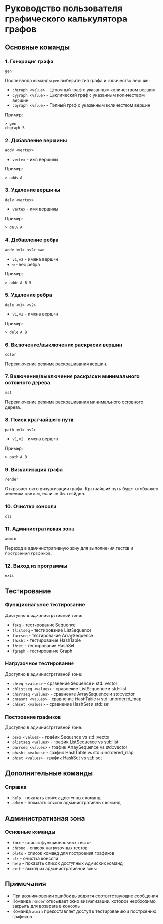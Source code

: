 # Руководство пользователя графического калькулятора графов

## Основные команды

### 1. Генерация графа
```
gen
```
После ввода команды `gen` выберите тип графа и количество вершин:
- `chgraph <value>` - Цепочный граф с указанным количеством вершин
- `cygraph <value>` - Циклический граф с указанным количеством вершин
- `cograph <value>` - Полный граф с указанным количеством вершин

Пример:
```
> gen
chgraph 5
```

### 2. Добавление вершины
```
addv <vertex>
```
- `vertex` - имя вершины

Пример:
```
> addv A
```

### 3. Удаление вершины
```
delv <vertex>
```
- `vertex` - имя вершины

Пример:
```
> delv A
```

### 4. Добавление ребра
```
adde <v1> <v2> <w>
```
- `v1`, `v2` - имена вершин
- `w` - вес ребра

Пример:
```
> adde A B 5
```

### 5. Удаление ребра
```
dele <v1> <v2>
```
- `v1`, `v2` - имена вершин

Пример:
```
> dele A B
```

### 6. Включение/выключение раскраски вершин
```
color
```
Переключение режима раскрашивания вершин.

### 7. Включение/выключение раскраски минимального остовного дерева
```
mst
```
Переключение режима раскрашивания минимального остовного дерева.

### 8. Поиск кратчайшего пути
```
path <v1> <v2>
```
- `v1`, `v2` - имена вершин

Пример:
```
> path A B
```

### 9. Визуализация графа
```
render
```
Открывает окно визуализации графа. Кратчайший путь будет отображен зеленым цветом, если он был найден.

### 10. Очистка консоли
```
cls
```

### 11. Административная зона
```
admin
```
Переход в административную зону для выполнения тестов и построения графиков.

### 12. Выход из программы
```
exit
```

## Тестирование

### Функциональное тестирование
Доступно в административной зоне:
- `fseq` - тестирование Sequence
- `flistseq` - тестирование ListSequence
- `farrseq` - тестирование ArraySequence
- `fhasht` - тестирование HashTable
- `fhset` - тестирование HashSet
- `fgraph` - тестирование Graph

### Нагрузочное тестирование
Доступно в административной зоне:
- `chseq <values>` - сравнение Sequence и std::vector
- `chlistseq <values>` - сравнение ListSequence и std::list
- `charrseq <values>` - сравнение ArraySequence и std::vector
- `chhasht <values>` - сравнение HashTable и std::unordered_map
- `chhset <values>` - сравнение HashSet и std::set

### Построение графиков
Доступно в административной зоне:
- `pseq <values>` - график Sequence vs std::vector
- `plistseq <values>` - график ListSequence vs std::list
- `parrseq <values>` - график ArraySequence vs std::vector
- `phasht <values>` - график HashTable vs std::unordered_map
- `phset <values>` - график HashSet vs std::set

## Дополнительные команды

### Справка
- `help` - показать список доступных команд
- `admin` - показать список административных команд
  
## Административная зона
### Основные команды
- `func` - список функциональных тестов
- `chrono` - список нагрузочных тестов
- `plots` - список команд для построения графиков
- `cls` - очистка консоли
- `help` - показать список доступных Адмиских команд
- `exit` - выход из административной зоны

## Примечания
- При возникновении ошибок выводятся соответствующие сообщения
- Команда `render` открывает окно визуализации, которое необходимо закрыть для возврата в консоль
- Команда `admin` предоставляет доступ к тестированию и построению графиков
